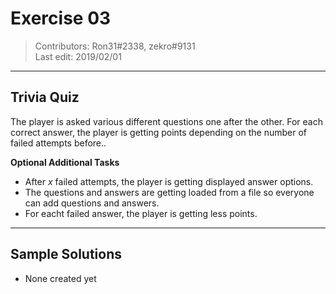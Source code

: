 # Exercise 03
> Contributors: Ron31#2338, zekro#9131  
> Last edit:  2019/02/01
---

## Trivia Quiz

The player is asked various different questions one after the other. For each correct answer, the player is getting points depending on the number of failed attempts before..

**Optional Additional Tasks**

- After *x* failed attempts, the player is getting displayed answer options.
- The questions and answers are getting loaded from a file so everyone can add questions and answers.
- For eacht failed answer, the player is getting less points.

---

## Sample Solutions

- None created yet
